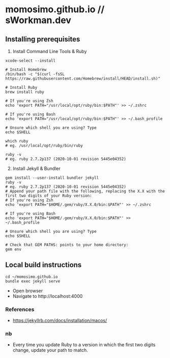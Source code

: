 # momosimo.github.io // sWorkman.dev

## Installing prerequisites

1. Install Command Line Tools & Ruby
```
xcode-select --install

# Install Homebrew
/bin/bash -c "$(curl -fsSL https://raw.githubusercontent.com/Homebrew/install/HEAD/install.sh)"

# Install Ruby
brew install ruby

# If you're using Zsh
echo 'export PATH="/usr/local/opt/ruby/bin:$PATH"' >> ~/.zshrc

# If you're using Bash
echo 'export PATH="/usr/local/opt/ruby/bin:$PATH"' >> ~/.bash_profile

# Unsure which shell you are using? Type
echo $SHELL

which ruby
# eg. /usr/local/opt/ruby/bin/ruby

ruby -v
# eg. ruby 2.7.2p137 (2020-10-01 revision 5445e04352)
```

2. Install Jekyll & Bundler

```
gem install --user-install bundler jekyll
ruby -v
# eg. ruby 2.7.2p137 (2020-10-01 revision 5445e04352)
# Append your path file with the following, replacing the X.X with the first two digits of your Ruby version:
# If you're using Zsh
echo 'export PATH="$HOME/.gem/ruby/X.X.0/bin:$PATH"' >> ~/.zshrc

# If you're using Bash
echo 'export PATH="$HOME/.gem/ruby/X.X.0/bin:$PATH"' >> ~/.bash_profile

# Unsure which shell you are using? Type
echo $SHELL

# Check that GEM PATHS: points to your home directory:
gem env
```

## Local build instructions

```
cd ~/momosimo.github.io
bundle exec jekyll serve
```
- Open browser
- Navigate to http://localhost:4000

### References
- https://jekyllrb.com/docs/installation/macos/

### nb
- Every time you update Ruby to a version in which the first two digits change, update your path to match.
